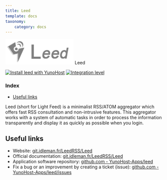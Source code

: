 ```yaml
---
title: Leed
template: docs
taxonomy:
    category: docs
---
```


<img src="/images/leed_logo.png" height="80px" alt="leed's logo"> Leed

[![Install leed with YunoHost](https://install-app.yunohost.org/install-with-yunohost.png)](https://install-app.yunohost.org/?app=leed) [![Integration level](https://dash.yunohost.org/integration/leed.svg)](https://dash.yunohost.org/appci/app/leed)

### Index

- [Useful links](#useful-links)

Leed (short for Light Feed) is a minimalist RSS/ATOM aggregator which offers fast RSS consultation and non-intrusive features.
This aggregator works with a system of automatic tasks in order to process the information transparently and display it as quickly as possible when you login.

## Useful links

+ Website: [git.idleman.fr/LeedRSS/Leed](http://git.idleman.fr/LeedRSS/Leed)
+ Official documentation: [git.idleman.fr/LeedRSS/Leed](http://git.idleman.fr/LeedRSS/Leed)
+ Application software repository: [github.com - YunoHost-Apps/leed](https://github.com/YunoHost-Apps/leed_ynh)
+ Fix a bug or an improvement by creating a ticket (issue): [github.com - YunoHost-Apps/leed/issues](https://github.com/YunoHost-Apps/leed_ynh/issues)

